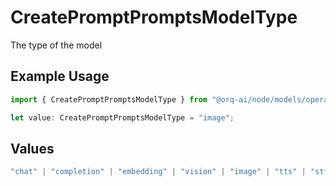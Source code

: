 # CreatePromptPromptsModelType

The type of the model

## Example Usage

```typescript
import { CreatePromptPromptsModelType } from "@orq-ai/node/models/operations";

let value: CreatePromptPromptsModelType = "image";
```

## Values

```typescript
"chat" | "completion" | "embedding" | "vision" | "image" | "tts" | "stt" | "rerank" | "moderations"
```